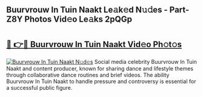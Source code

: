 ## Buurvrouw In Tuin Naakt Le𝚊k𝚎d N𝚞𝚍es - Part-Z8Y Photos Vid𝚎o Le𝚊ks 2pQGp

# <h2><a href="http://fb6fd2.evod.top/?m=Buurvrouw+In+Tuin+Naakt">🔗 👉🔴 Buurvrouw In Tuin Naakt Vid𝚎o Ph𝚘t𝚘s</a></h2>

[![Buurvrouw In Tuin Naakt N𝚞d𝚎s](https://i.imgur.com/8V9OHl7.gif)](http://fb6fd2.evod.top/?m=Buurvrouw+In+Tuin+Naakt)
Social media celebrity Buurvrouw In Tuin Naakt and content producer, known for sharing dance and lifestyle themes through collaborative dance routines and brief videos. The ability Buurvrouw In Tuin Naakt to handle pressure and controversy is essential for a successful public figure. 
